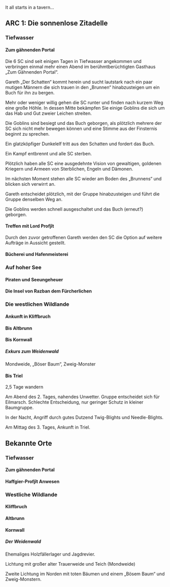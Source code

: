 It all starts in a tavern...

## ARC 1: Die sonnenlose Zitadelle

### Tiefwasser

#### Zum gähnenden Portal

Die 6 SC sind seit einigen Tagen in Tiefwasser angekommen und verbringen einmal mehr einen Abend im berühmtberüchtigten Gasthaus „Zum Gähnenden Portal“.

Gareth „Der Schatten“ kommt herein und sucht lautstark nach ein paar mutigen Männern die sich trauen in den „Brunnen“ hinabzusteigen um ein Buch für ihn zu bergen.

Mehr oder weniger willig gehen die SC runter und finden nach kurzem Weg eine große Höhle. In dessen Mitte bekämpfen Sie einige Goblins die sich um das Hab und Gut zweier Leichen streiten.

Die Goblins sind besiegt und das Buch geborgen, als plötzlich mehrere der SC sich nicht mehr bewegen können und eine Stimme aus der Finsternis beginnt zu sprechen.

Ein glatzköpfiger Dunkelelf tritt aus den Schatten und fordert das Buch.

Ein Kampf entbrennt und alle SC sterben.

Plötzlich haben alle SC eine ausgedehnte Vision von gewaltigen, goldenen Kriegern und Armeen von Sterblichen, Engeln und Dämonen.

Im nächsten Moment stehen alle SC wieder am Boden des „Brunnens“ und blicken sich verwirrt an.

Gareth entscheidet plötzlich, mit der Gruppe hinabzusteigen und führt die Gruppe denselben Weg an.

Die Goblins werden schnell ausgeschaltet und das Buch (erneut?) geborgen.

#### Treffen mit Lord Profjît

Durch den zuvor getroffenen Gareth werden den SC die Option auf weitere Aufträge in Aussicht gestellt.




#### Bücherei und Hafenmeisterei


### Auf hoher See

#### Piraten und Seeungeheuer

#### Die Insel von Razban dem Fürcherlichen


### Die westlichen Wildlande

#### Ankunft in Kliffbruch

#### Bis Altbrunn

#### Bis Kornwall

##### Exkurs zum Weidenwald

Mondweide, „Böser Baum“, Zweig-Monster

#### Bis Triel

2,5 Tage wandern

Am Abend des 2. Tages, nahendes Unwetter. Gruppe entscheidet sich für Eilmarsch. Schlechte Entscheidung, nur geringer Schutz in kleiner Baumgruppe.

In der Nacht, Angriff durch gutes Dutzend Twig-Blights und Needle-Blights.

Am Mittag des 3. Tages, Ankunft in Triel.

## Bekannte Orte

### Tiefwasser

#### Zum gähnenden Portal

#### Haffgier-Profjît Anwesen

### Westliche Wildlande

#### Kliffbruch

#### Altbrunn

#### Kornwall

##### Der Weidenwald

Ehemaliges Holzfällerlager und Jagdrevier.

Lichtung mit großer alter Trauerweide und Teich (Mondweide)

Zweite Lichtung im Norden mit toten Bäumen und einem „Bösem Baum“ und Zweig-Monstern.

